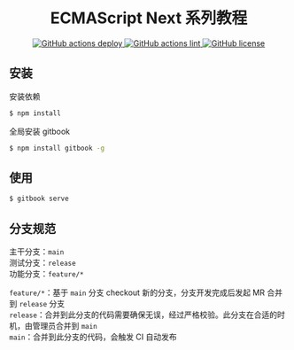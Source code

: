 <h1 align="center">ECMAScript Next 系列教程</h1>

<div align="center">
  <a href="https://github.com/zerolab-fe/esnext-book/actions?query=workflow%3Adeploy">
    <img alt="GitHub actions deploy" src="https://github.com/zerolab-fe/esnext-book/workflows/deploy/badge.svg" />
  </a>
  <a href="https://github.com/zerolab-fe/esnext-book/actions?query=workflow%lint">
    <img alt="GitHub actions lint" src="https://github.com/zerolab-fe/esnext-book/workflows/lint/badge.svg" />
  </a>
  <a href="https://github.com/zerolab-fe/esnext-book">
    <img alt="GitHub license" src="https://img.shields.io/github/license/zerolab-fe/esnext-book">
  </a>
</div>

## 安装

安装依赖

```bash
$ npm install
```

全局安装 gitbook

```bash
$ npm install gitbook -g
```

## 使用

```bash
$ gitbook serve
```

## 分支规范

主干分支：`main`  
测试分支：`release`  
功能分支：`feature/*`

`feature/*`：基于 `main` 分支 checkout 新的分支，分支开发完成后发起 MR 合并到 `release` 分支  
`release`：合并到此分支的代码需要确保无误，经过严格校验。此分支在合适的时机，由管理员合并到 `main`  
`main`：合并到此分支的代码，会触发 CI 自动发布
